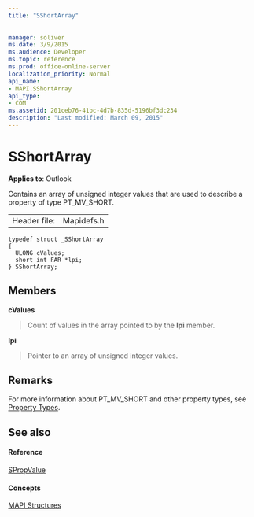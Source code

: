 ```yaml
---
title: "SShortArray"
 
 
manager: soliver
ms.date: 3/9/2015
ms.audience: Developer
ms.topic: reference
ms.prod: office-online-server
localization_priority: Normal
api_name:
- MAPI.SShortArray
api_type:
- COM
ms.assetid: 201ceb76-41bc-4d7b-835d-5196bf3dc234
description: "Last modified: March 09, 2015"
---
```


# SShortArray

  
  
**Applies to**: Outlook 
  
Contains an array of unsigned integer values that are used to describe a property of type PT_MV_SHORT.
  
|||
|:-----|:-----|
|Header file:  <br/> |Mapidefs.h  <br/> |
   
```
typedef struct _SShortArray
{
  ULONG cValues;
  short int FAR *lpi;
} SShortArray;

```

## Members

 **cValues**
  
> Count of values in the array pointed to by the **lpi** member. 
    
 **lpi**
  
> Pointer to an array of unsigned integer values.
    
## Remarks

For more information about PT_MV_SHORT and other property types, see [Property Types](property-types.md). 
  
## See also

#### Reference

[SPropValue](spropvalue.md)
#### Concepts

[MAPI Structures](mapi-structures.md)

